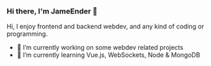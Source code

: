 ### Hi there, I'm JameEnder 👋

Hi, I enjoy frontend and backend webdev, and any kind of coding or programming.

-   🔭 I’m currently working on some webdev related projects
-   🌱 I’m currently learning Vue.js, WebSockets, Node & MongoDB
